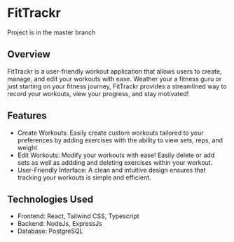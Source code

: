 # FitTrackr

Project is in the master branch

## Overview

FitTrackr is a user-friendly workout application that allows users to create, manage, and edit your workouts with ease. Weather your a fitness guru or just starting on your fitness journey, FitTrackr provides a streamlined way to record your workouts, view your progress, and stay motivated!

## Features

- Create Workouts: Easily create custom workouts tailored to your preferences by adding exercises with the ability to view sets, reps, and weight
- Edit Workouts: Modify your workouts with ease! Easily delete or add sets as well as addding and deleting exercises within your workout.
- User-Friendly Interface: A clean and intuitive design ensures that tracking your workouts is simple and efficient.

## Technologies Used

- Frontend: React, Tailwind CSS, Typescript
- Backend: NodeJs, ExpressJs
- Database: PostgreSQL
